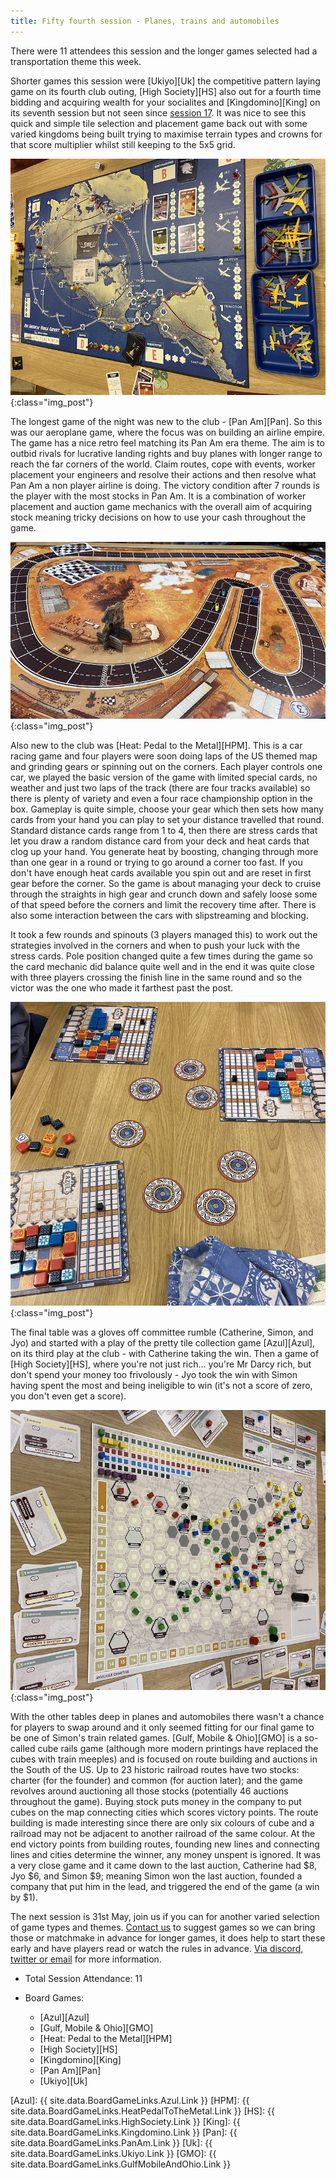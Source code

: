 ```yaml
---
title: Fifty fourth session - Planes, trains and automobiles
---
```


There were 11 attendees this session and the longer games selected had a transportation theme this week.

Shorter games this session were [Ukiyo][Uk] the competitive pattern laying game on its fourth club outing, [High Society][HS] also out for a fourth time bidding and acquiring wealth for your socialites and [Kingdomino][King] on its seventh session but not seen since [session 17][17]. It was nice to see this quick and simple tile selection and placement game back out with some varied kingdoms being built trying to maximise terrain types and crowns for that score multiplier whilst still keeping to the 5x5 grid.

![Pan Am](/images/posts/2023_05_17/PanAm01.jpg "Pan Am"){:class="img_post"}

The longest game of the night was new to the club - [Pan Am][Pan]. So this was our aeroplane game, where the focus was on building an airline empire. The game has a nice retro feel matching its Pan Am era theme. The aim is to outbid rivals for lucrative landing rights and buy planes with longer range to reach the far corners of the world. Claim routes, cope with events, worker placement your engineers and resolve their actions and then resolve what Pan Am a non player airline is doing. The victory condition after 7 rounds is the player with the most stocks in Pan Am. It is a combination of worker placement and auction game mechanics with the overall aim of acquiring stock meaning tricky decisions on how to use your cash throughout the game.

![Heat: Pedal to the Metal](/images/posts/2023_05_17/Heat01.jpg "Heat: Pedal to the Metal"){:class="img_post"}

Also new to the club was [Heat: Pedal to the Metal][HPM]. This is a car racing game and four players were soon doing laps of the US themed map and grinding gears or spinning out on the corners. Each player controls one car, we played the basic version of the game with limited special cards, no weather and just two laps of the track (there are four tracks available) so there is plenty of variety and even a four race championship option in the box. Gameplay is quite simple, choose your gear which then sets how many cards from your hand you can play to set your distance travelled that round. Standard distance cards range from 1 to 4, then there are stress cards that let you draw a random distance card from your deck and heat cards that clog up your hand. You generate heat by boosting, changing through more than one gear in a round or trying to go around a corner too fast. If you don't have enough heat cards available you spin out and are reset in first gear before the corner. So the game is about managing your deck to cruise through the straights in high gear and crunch down and safely loose some of that speed before the corners and limit the recovery time after. There is also some interaction between the cars with slipstreaming and blocking.

It took a few rounds and spinouts (3 players managed this) to work out the strategies involved in the corners and when to push your luck with the stress cards. Pole position changed quite a few times during the game so the card mechanic did balance quite well and in the end it was quite close with three players crossing the finish line in the same round and so the victor was the one who made it farthest past the post.

![Azul](/images/posts/2023_05_17/Azul01.jpg "Azul"){:class="img_post"}

The final table was a gloves off committee rumble (Catherine, Simon, and Jyo) and started with a play of the pretty tile collection game [Azul][Azul], on its third play at the club - with Catherine taking the win. Then a game of [High Society][HS], where you're not just rich... you're Mr Darcy rich, but don't spend your money too frivolously - Jyo took the win with Simon having spent the most and being ineligible to win (it's not a score of zero, you don't even get a score). 

![Gulf, Mobile & Ohio](/images/posts/2023_05_17/GulfMobileOhio01.jpg "Gulf, Mobile & Ohio"){:class="img_post"}

With the other tables deep in planes and automobiles there wasn't a chance for players to swap around and it only seemed fitting for our final game to be one of Simon's train related games. [Gulf, Mobile & Ohio][GMO] is a so-called cube rails game (although more modern printings have replaced the cubes with train meeples) and is focused on route building and auctions in the South of the US. Up to 23 historic railroad routes have two stocks: charter (for the founder) and common (for auction later); and the game revolves around auctioning all those stocks (potentially 46 auctions throughout the game). Buying stock puts money in the company to put cubes on the map connecting cities which scores victory points. The route building is made interesting since there are only six colours of cube and a railroad may not be adjacent to another railroad of the same colour. At the end victory points from building routes, founding new lines and connecting lines and cities determine the winner, any money unspent is ignored. It was a very close game and it came down to the last auction, Catherine had $8, Jyo $6, and Simon $9; meaning Simon won the last auction, founded a company that put him in the lead, and triggered the end of the game (a win by $1).

The next session is 31st May, join us if you can for another varied selection of game types and themes. [Contact us][Contact] to suggest games so we can bring those or matchmake in advance for longer games, it does help to start these early and have players read or watch the rules in advance. [Via discord, twitter or email][Contact] for more information.

* Total Session Attendance: 11
* Board Games:

	 * [Azul][Azul]
	 * [Gulf, Mobile & Ohio][GMO]
	 * [Heat: Pedal to the Metal][HPM]
	 * [High Society][HS]
	 * [Kingdomino][King]
	 * [Pan Am][Pan]
	 * [Ukiyo][Uk]

[Azul]: {{ site.data.BoardGameLinks.Azul.Link }}
[HPM]: {{ site.data.BoardGameLinks.HeatPedalToTheMetal.Link }}
[HS]: {{ site.data.BoardGameLinks.HighSociety.Link }}
[King]: {{ site.data.BoardGameLinks.Kingdomino.Link }}
[Pan]: {{ site.data.BoardGameLinks.PanAm.Link }}
[Uk]: {{ site.data.BoardGameLinks.Ukiyo.Link }}
[GMO]: {{ site.data.BoardGameLinks.GulfMobileAndOhio.Link }}

[17]: /2021/10/20/seventeenth-session.html

[Contact]: /Contact.html
